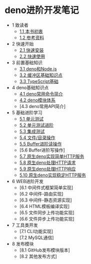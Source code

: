 # deno进阶开发笔记

* 1 致读者
    * [1.1 本书初衷](./note/chapter_01/01.md)
    * [1.2 参考资料](./note/chapter_01/02.md)
* 2 快速开始
    * [2.1 快速安装](./note/chapter_02/01.md)
    * [2.2 快速使用](./note/chapter_02/02.md)
* 3 前置基础知识
    * [3.1 deno和Node.js](./note/chapter_03/01.md)
    * [3.2 缓冲区基础知识点](./note/chapter_03/02.md)
    * [3.3 TypeScript基础](./note/chapter_03/03.md)
* 4 deno基础知识点
    * [4.1 deno常用命令简介](./note/chapter_04/01.md)
    * [4.2 deno模块体系](./note/chapter_04/02.md)
    * [4.3 deno常用API简介] 
* 5 基础进阶学习
    * [5.1 单元测试](./note/chapter_05/01.md)
    * [5.2 单元测试进阶](./note/chapter_05/02.md)
    * [5.3 集成测试](./note/chapter_05/03.md)
    * [5.4 文件/目录操作](./note/chapter_05/04.md)
    * [5.5 Buffer进阶读操作](./note/chapter_05/06.md)
    * [5.6 Buffer进阶写操作] 
    * [5.7 原生deno实现简单HTTP服务](./note/chapter_05/07.md)
    * [5.8 原生deno处理HTTP请求](./note/chapter_05/08.md)
    * [5.9 原生deno处理HTTP响应](./note/chapter_05/09.md)
    * [5.10 原生deno实现稳定HTTP服务](./note/chapter_05/10.md)
* 6 WEB进阶开发
    * [6.1 中间件式框架简单实现]  
    * [6.2 中间件-路由实现]  
    * [6.3 中间件-静态资源实现]  
    * [6.4 HTML模板编译实现]  
    * [6.5 文件同步上传功能实现]  
    * [6.6 文件异步上传功能实现]  
* 7 工具类开发
    * [7.1 CLI功能实现]  
    * [7.2 MySQL通信]   
* 8 发布模块
    * [8.1 GitHub发布模块版本]  
    * [8.2 其他发布方式]  